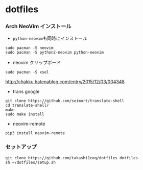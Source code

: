 # dotfiles

### Arch NeoVim インストール

- `python-neovim`も同時にインストール

```
sudo pacman -S neovim
sudo pacman -S python2-neovim python-neovim
```

- neovim クリップボード

```
sudo pacman -S xsel
```
http://chakku.hatenablog.com/entry/2015/12/03/004348

- trans google
```
git clone https://github.com/soimort/translate-shell
cd translate-shell/
make
sudo make install
```

- neovim-remote
```
pip3 install neovim-remote
```

### セットアップ

```
git clone https://github.com/takashi1coq/dotfiles dotfiles
sh ~/dotfiles/setup.sh
```

